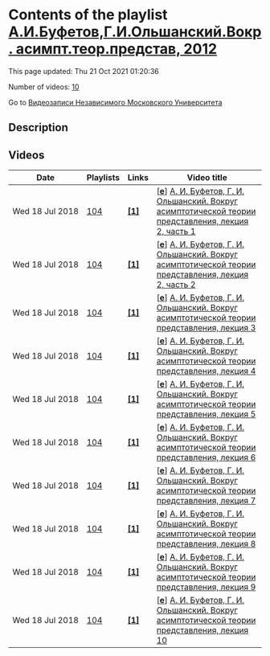 # Contents of the playlist [А.И.Буфетов,Г.И.Ольшанский.Вокр. асимпт.теор.представ, 2012](https://www.youtube.com/playlist?list=PLp9ABVh6_x4H7IJ38kvRMunf6Feh4E4Z9)

This page updated: Thu 21 Oct 2021 01:20:36

Number of videos: [10](#videos)

Go to [Видеозаписи Независимого Московского Университета](../README.md)

## Description



## Videos

|Date|Playlists|Links|Video title|
|---|---|---|---|
| Wed&nbsp;18&nbsp;Jul&nbsp;2018 | [104](../playlists/104 "А.И.Буфетов,Г.И.Ольшанский.Вокр. асимпт.теор.представ, 2012") | [**[1]**](http://ium.mccme.ru/f12/bufetov-olshanskii.html) | [[**e**](https://studio.youtube.com/video/vf7r3LELbTk/edit "Edit")] [А. И. Буфетов, Г. И. Ольшанский. Вокруг асимптотической теории представления, лекция 2, часть 1](https://www.youtube.com/watch?v=vf7r3LELbTk&list=PLp9ABVh6_x4H7IJ38kvRMunf6Feh4E4Z9 "Спецкурс НМУ.&#013;20 сентября 2012 г. 19:20, НМУ 310 (Большой Власьевский пер., 11)&#013;http://ium.mccme.ru/f12/bufetov-olshanskii.html") |
| Wed&nbsp;18&nbsp;Jul&nbsp;2018 | [104](../playlists/104 "А.И.Буфетов,Г.И.Ольшанский.Вокр. асимпт.теор.представ, 2012") | [**[1]**](http://ium.mccme.ru/f12/bufetov-olshanskii.html) | [[**e**](https://studio.youtube.com/video/McyzmvqsMDY/edit "Edit")] [А. И. Буфетов, Г. И. Ольшанский. Вокруг асимптотической теории представления, лекция 2, часть 2](https://www.youtube.com/watch?v=McyzmvqsMDY&list=PLp9ABVh6_x4H7IJ38kvRMunf6Feh4E4Z9 "Спецкурс НМУ.&#013;20 сентября 2012 г. 19:20, НМУ 310 (Большой Власьевский пер., 11)&#013;http://ium.mccme.ru/f12/bufetov-olshanskii.html") |
| Wed&nbsp;18&nbsp;Jul&nbsp;2018 | [104](../playlists/104 "А.И.Буфетов,Г.И.Ольшанский.Вокр. асимпт.теор.представ, 2012") | [**[1]**](http://ium.mccme.ru/f12/bufetov-olshanskii.html) | [[**e**](https://studio.youtube.com/video/w3qMddSaous/edit "Edit")] [А. И. Буфетов, Г. И. Ольшанский. Вокруг асимптотической теории представления, лекция 3](https://www.youtube.com/watch?v=w3qMddSaous&list=PLp9ABVh6_x4H7IJ38kvRMunf6Feh4E4Z9 "Спецкурс НМУ.&#013;27 сентября 2012 г. 19:20, НМУ 310 (Большой Власьевский пер., 11)&#013;http://ium.mccme.ru/f12/bufetov-olshanskii.html") |
| Wed&nbsp;18&nbsp;Jul&nbsp;2018 | [104](../playlists/104 "А.И.Буфетов,Г.И.Ольшанский.Вокр. асимпт.теор.представ, 2012") | [**[1]**](http://ium.mccme.ru/f12/bufetov-olshanskii.html) | [[**e**](https://studio.youtube.com/video/I0qAMWwgNrA/edit "Edit")] [А. И. Буфетов, Г. И. Ольшанский. Вокруг асимптотической теории представления, лекция 4](https://www.youtube.com/watch?v=I0qAMWwgNrA&list=PLp9ABVh6_x4H7IJ38kvRMunf6Feh4E4Z9 "Спецкурс НМУ.&#013;4 октября 2012 г. 19:20, НМУ 310 (Большой Власьевский пер., 11)&#013;http://ium.mccme.ru/f12/bufetov-olshanskii.html") |
| Wed&nbsp;18&nbsp;Jul&nbsp;2018 | [104](../playlists/104 "А.И.Буфетов,Г.И.Ольшанский.Вокр. асимпт.теор.представ, 2012") | [**[1]**](http://ium.mccme.ru/f12/bufetov-olshanskii.html) | [[**e**](https://studio.youtube.com/video/VaX265qz1hk/edit "Edit")] [А. И. Буфетов, Г. И. Ольшанский. Вокруг асимптотической теории представления, лекция 5](https://www.youtube.com/watch?v=VaX265qz1hk&list=PLp9ABVh6_x4H7IJ38kvRMunf6Feh4E4Z9 "Спецкурс НМУ.&#013;11 октября 2012 г. 19:20, НМУ 310 (Большой Власьевский пер., 11)&#013;http://ium.mccme.ru/f12/bufetov-olshanskii.html") |
| Wed&nbsp;18&nbsp;Jul&nbsp;2018 | [104](../playlists/104 "А.И.Буфетов,Г.И.Ольшанский.Вокр. асимпт.теор.представ, 2012") | [**[1]**](http://ium.mccme.ru/f12/bufetov-olshanskii.html) | [[**e**](https://studio.youtube.com/video/HHlbDdgYaE4/edit "Edit")] [А. И. Буфетов, Г. И. Ольшанский. Вокруг асимптотической теории представления, лекция 6](https://www.youtube.com/watch?v=HHlbDdgYaE4&list=PLp9ABVh6_x4H7IJ38kvRMunf6Feh4E4Z9 "Спецкурс НМУ.&#013;18 октября 2012 г. 19:20, НМУ 310 (Большой Власьевский пер., 11)&#013;http://ium.mccme.ru/f12/bufetov-olshanskii.html") |
| Wed&nbsp;18&nbsp;Jul&nbsp;2018 | [104](../playlists/104 "А.И.Буфетов,Г.И.Ольшанский.Вокр. асимпт.теор.представ, 2012") | [**[1]**](http://ium.mccme.ru/f12/bufetov-olshanskii.html) | [[**e**](https://studio.youtube.com/video/HuE7A-8GO0Y/edit "Edit")] [А. И. Буфетов, Г. И. Ольшанский. Вокруг асимптотической теории представления, лекция 7](https://www.youtube.com/watch?v=HuE7A-8GO0Y&list=PLp9ABVh6_x4H7IJ38kvRMunf6Feh4E4Z9 "Спецкурс НМУ.&#013;25 октября 2012 г. 19:20, НМУ 310 (Большой Власьевский пер., 11)&#013;http://ium.mccme.ru/f12/bufetov-olshanskii.html") |
| Wed&nbsp;18&nbsp;Jul&nbsp;2018 | [104](../playlists/104 "А.И.Буфетов,Г.И.Ольшанский.Вокр. асимпт.теор.представ, 2012") | [**[1]**](http://ium.mccme.ru/f12/bufetov-olshanskii.html) | [[**e**](https://studio.youtube.com/video/pV91K02NES4/edit "Edit")] [А. И. Буфетов, Г. И. Ольшанский. Вокруг асимптотической теории представления, лекция 8](https://www.youtube.com/watch?v=pV91K02NES4&list=PLp9ABVh6_x4H7IJ38kvRMunf6Feh4E4Z9 "Спецкурс НМУ.&#013;1 ноября 2012 г. 19:20, НМУ 310 (Большой Власьевский пер., 11)&#013;http://ium.mccme.ru/f12/bufetov-olshanskii.html") |
| Wed&nbsp;18&nbsp;Jul&nbsp;2018 | [104](../playlists/104 "А.И.Буфетов,Г.И.Ольшанский.Вокр. асимпт.теор.представ, 2012") | [**[1]**](http://ium.mccme.ru/f12/bufetov-olshanskii.html) | [[**e**](https://studio.youtube.com/video/XnwUam98iMI/edit "Edit")] [А. И. Буфетов, Г. И. Ольшанский. Вокруг асимптотической теории представления, лекция 9](https://www.youtube.com/watch?v=XnwUam98iMI&list=PLp9ABVh6_x4H7IJ38kvRMunf6Feh4E4Z9 "Спецкурс НМУ.&#013;8 ноября 2012 г. 19:20, НМУ 310 (Большой Власьевский пер., 11)&#013;http://ium.mccme.ru/f12/bufetov-olshanskii.html") |
| Wed&nbsp;18&nbsp;Jul&nbsp;2018 | [104](../playlists/104 "А.И.Буфетов,Г.И.Ольшанский.Вокр. асимпт.теор.представ, 2012") | [**[1]**](http://ium.mccme.ru/f12/bufetov-olshanskii.html) | [[**e**](https://studio.youtube.com/video/cGIYaaFpd3A/edit "Edit")] [А. И. Буфетов, Г. И. Ольшанский. Вокруг асимптотической теории представления, лекция 10](https://www.youtube.com/watch?v=cGIYaaFpd3A&list=PLp9ABVh6_x4H7IJ38kvRMunf6Feh4E4Z9 "Спецкурс НМУ.&#013;15 ноября 2012 г. 19:20, НМУ 310 (Большой Власьевский пер., 11)&#013;http://ium.mccme.ru/f12/bufetov-olshanskii.html") |
